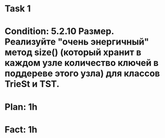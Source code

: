 # Task 1
# Condition: 5.2.10 Размер. Реализуйте "очень энергичный" метод size() (который хранит в каждом узле количество ключей в поддереве этого узла) для классов TrieSt и TST.
# Plan: 1h
# Fact: 1h
